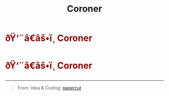 ﻿---
lang: en-US
title: Coroner
prev: Chameleon
next: Deputy
---
# <font color="#8b0000">ðŸ‘¨â€âš•ï¸ <b>Coroner</b></font> <Badge text="Support" type="tip" vertical="middle"/>
# <font color="#8b0000">ðŸ‘¨â€âš•ï¸ <b>Coroner</b></font> <Badge text="Support" type="tip" vertical="middle"/>
---

> From: Idea & Coding: [papercut](https://github.com/lars-wu)

